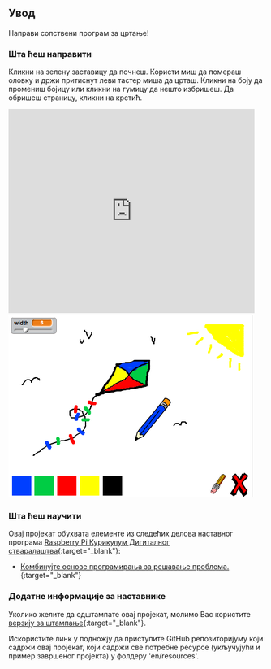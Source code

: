## Увод

Направи сопствени програм за цртање!

### Шта ћеш направити

Кликни на зелену заставицу да почнеш. Користи миш да помераш оловку и држи притиснут леви тастер миша да црташ. Кликни на боју да промениш бојицу или кликни на гумицу да нешто избришеш. Да обришеш страницу, кликни на крстић.

<div class="scratch-preview">
  <iframe allowtransparency="true" width="485" height="402" src="https://scratch.mit.edu/projects/embed/63473366/?autostart=false" frameborder="0"></iframe>
  <img src="images/paint-final.png">
</div>

### Шта ћеш научити

Овај пројекат обухвата елементе из следећих делова наставног програма [Raspberry Pi Курикулум Дигиталног стваралаштва](http://rpf.io/curriculum){:target="_blank"}:

+ [Комбинујте основе програмирања за решавање проблема.](https://www.raspberrypi.org/curriculum/programming/builder){:target="_blank"}

### Додатне информације за наставнике

Уколико желите да одштампате овај пројекат, молимо Вас користите [верзију за штампање](https://projects.raspberrypi.org/en/projects/paint-box/print){:target="_blank"}.

Искористите линк у подножју да приступите GitHub репозиторијуму који садржи овај пројекат, који садржи све потребне ресурсе (укључујући и пример завршеног пројекта) у фолдеру 'en/resources'.